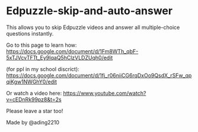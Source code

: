 # Edpuzzle-skip-and-auto-answer
This allows you to skip Edpuzzle videos and answer all multiple-choice questions instantly.


Go to this page to learn how: https://docs.google.com/document/d/1Fm8WTh_qbF-5xTJVcvTFTt_Ey9IqaQ5hClzVLDZUqh0/edit

(for ppl in my school discrict): https://docs.google.com/document/d/1fj_r06niiCG6rqDxOo9QsdX_rSFw_qpqiKgw1NWGhY0/edit

Or watch a video here: https://www.youtube.com/watch?v=cEDnRk99pz8&t=2s

Please leave a star too!

Made by @ading2210

